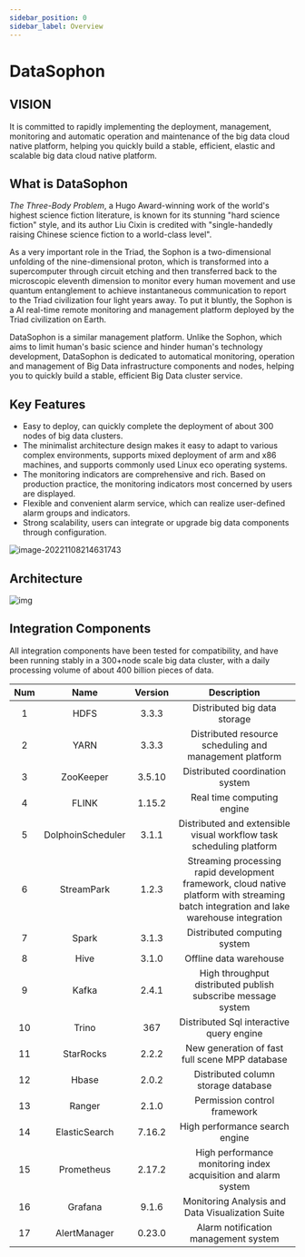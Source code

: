 ```yaml
---
sidebar_position: 0
sidebar_label: Overview
---
```

# DataSophon

## VISION
It is committed to rapidly implementing the deployment, management, monitoring and automatic operation and maintenance of the big data cloud native platform, helping you quickly build a stable, efficient, elastic and scalable big data cloud native platform.

## What is DataSophon
*The Three-Body Problem*, a Hugo Award-winning work of the world's highest science fiction literature, is known for its stunning "hard science fiction" style, and its author Liu Cixin is credited with "single-handedly raising Chinese science fiction to a world-class level".

As a very important role in the Triad, the Sophon is a two-dimensional unfolding of the nine-dimensional proton, which is transformed into a supercomputer through circuit etching and then transferred back to the microscopic eleventh dimension to monitor every human movement and use quantum entanglement to achieve instantaneous communication to report to the Triad civilization four light years away. To put it bluntly, the Sophon is a AI real-time remote monitoring and management platform deployed by the Triad civilization on Earth.

DataSophon is a similar management platform. Unlike the Sophon, which aims to limit human's basic science and hinder human's technology development, DataSophon is dedicated to automatical monitoring, operation and management of Big Data infrastructure components and nodes, helping you to quickly build a stable, efficient Big Data cluster service.

## Key Features

* Easy to deploy, can quickly complete the deployment of about 300 nodes of big data clusters.
* The minimalist architecture design makes it easy to adapt to various complex environments, supports mixed deployment of arm and x86 machines, and supports commonly used Linux eco operating systems.
* The monitoring indicators are comprehensive and rich. Based on production practice, the monitoring indicators most concerned by users are displayed.
* Flexible and convenient alarm service, which can realize user-defined alarm groups and indicators.
* Strong scalability, users can integrate or upgrade big data components through configuration.

![image-20221108214631743](./image-20221108214631743.png)

## Architecture

![img](./archive.png)

## Integration Components

All integration components have been tested for compatibility, and have been running stably in a 300+node scale big data cluster, with a daily processing volume of about 400 billion pieces of data.

| Num  |       Name        | Version |                         Description                          |
| :--: | :---------------: | :-----: | :----------------------------------------------------------: |
|  1   |       HDFS        |  3.3.3  |                 Distributed big data storage                 |
|  2   |       YARN        |  3.3.3  |   Distributed resource scheduling and management platform    |
|  3   |     ZooKeeper     | 3.5.10  |               Distributed coordination system                |
|  4   |       FLINK       | 1.15.2  |                  Real time computing engine                  |
|  5   | DolphoinScheduler |  3.1.1  | Distributed and extensible visual workflow task scheduling platform |
|  6   |    StreamPark     |  1.2.3  | Streaming processing rapid development framework, cloud native platform with streaming batch integration and lake warehouse integration |
|  7   |       Spark       |  3.1.3  |                 Distributed computing system                 |
|  8   |       Hive        |  3.1.0  |                    Offline data warehouse                    |
|  9   |       Kafka       |  2.4.1  | High throughput distributed publish subscribe message system |
|  10  |       Trino       |   367   |           Distributed Sql interactive query engine           |
|  11  |     StarRocks     |  2.2.2  |        New generation of fast full scene MPP database        |
|  12  |       Hbase       |  2.0.2  |             Distributed column storage database              |
|  13  |      Ranger       |  2.1.0  |                 Permission control framework                 |
|  14  |   ElasticSearch   | 7.16.2  |                High performance search engine                |
|  15  |    Prometheus     | 2.17.2  | High performance monitoring index acquisition and alarm system |
|  16  |      Grafana      |  9.1.6  |       Monitoring Analysis and Data Visualization Suite       |
|  17  |   AlertManager    | 0.23.0  |             Alarm notification management system             |


